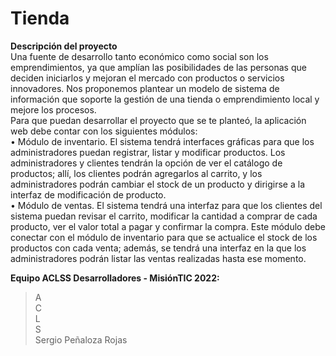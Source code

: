 # Tienda

<b>Descripción del proyecto</b><br>
Una fuente de desarrollo tanto económico como social son los 
emprendimientos, ya que amplían las posibilidades de las personas que 
deciden iniciarlos y mejoran el mercado con productos o servicios 
innovadores. Nos proponemos plantear un modelo de sistema de 
información que soporte la gestión de una tienda o emprendimiento local y 
mejore los procesos.<br>
Para que puedan desarrollar el proyecto que se te planteó, la aplicación web 
debe contar con los siguientes módulos: <br>
• Módulo de inventario. El sistema tendrá interfaces gráficas para que los 
administradores puedan registrar, listar y modificar productos. Los 
administradores y clientes tendrán la opción de ver el catálogo de productos; 
allí, los clientes podrán agregarlos al carrito, y los administradores podrán 
cambiar el stock de un producto y dirigirse a la interfaz de modificación de 
producto. <br>
• Módulo de ventas. El sistema tendrá una interfaz para que los clientes del 
sistema puedan revisar el carrito, modificar la cantidad a comprar de cada 
producto, ver el valor total a pagar y confirmar la compra. Este módulo debe 
conectar con el módulo de inventario para que se actualice el stock de los 
productos con cada venta; además, se tendrá una interfaz en la que los 
administradores podrán listar las ventas realizadas hasta ese momento.<br>

<b>Equipo ACLSS Desarrolladores - MisiónTIC 2022:</b>
> A<br>
> C<br>
> L<br>
> S<br>
> Sergio Peñaloza Rojas<br>